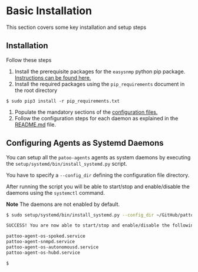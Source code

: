 # Basic Installation

This section covers some key installation and setup steps

## Installation
Follow these steps

1. Install the prerequisite packages for the `easysnmp` python pip package. [Instructions can be found here.](https://easysnmp.readthedocs.io/en/latest/)
1. Install the required packages using the `pip_requirements` document in the root directory
```
$ sudo pip3 install -r pip_requirements.txt
```
1. Populate the mandatory sections of the [configuration files.](CONFIGURATION.md)
1. Follow the configuration steps for each daemon as explained in the [README.md](README.md) file.


## Configuring Agents as Systemd Daemons

You can setup all the `patoo-agents` agents as system daemons by executing the `setup/systemd/bin/install_systemd.py` script.

You have to specify a `--config_dir` defining the configuration file directory.

After running the script you will be able to start/stop and enable/disable the daemons using the `systemctl` command.

**Note** The daemons are not enabled by default.

```bash
$ sudo setup/systemd/bin/install_systemd.py --config_dir ~/GitHub/pattoo-agents/etc

SUCCESS! You are now able to start/stop and enable/disable the following systemd services:

pattoo-agent-os-spoked.service
pattoo-agent-snmpd.service
pattoo-agent-os-autonomousd.service
pattoo-agent-os-hubd.service

$
```
